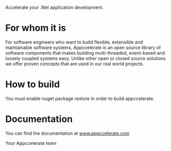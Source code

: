 Accelerate your .Net application development.

For whom it is
==============
For software engineers who want to build flexible, extensible and maintainable software systems, Appccelerate is an open source library of software components that makes building multi-threaded, event-based and loosely coupled systems easy. Unlike other open or closed source solutions we offer proven concepts that are used in our real world projects.

How to build
============
You must enable nuget package restore in order to build appccelerate.

Documentation
=============
You can find the documentation at www.appccelerate.com


Your Appccelerate team